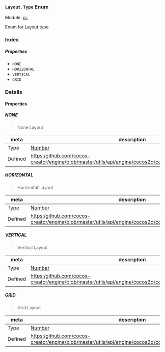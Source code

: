 ### `Layout.Type` Enum



Module: [cc](../modules/cc.md)




Enum for Layout type

### Index

##### Properties

  - `NONE`
  - `HORIZONTAL`
  - `VERTICAL`
  - `GRID`

### Details

#### Properties


##### NONE

> None Layout

| meta | description |
|------|-------------|
| Type | <a href="https://developer.mozilla.org/en/JavaScript/Reference/Global_Objects/Number" class="crosslink external" target="_blank">Number</a> |
| Defined | [https:/github.com/cocos-creator/engine/blob/master/utils/api/engine/cocos2d/core/components/CCLayout.js:36](https:/github.com/cocos-creator/engine/blob/master/utils/api/engine/cocos2d/core/components/CCLayout.js#L36) |



##### HORIZONTAL

> Horizontal Layout

| meta | description |
|------|-------------|
| Type | <a href="https://developer.mozilla.org/en/JavaScript/Reference/Global_Objects/Number" class="crosslink external" target="_blank">Number</a> |
| Defined | [https:/github.com/cocos-creator/engine/blob/master/utils/api/engine/cocos2d/core/components/CCLayout.js:42](https:/github.com/cocos-creator/engine/blob/master/utils/api/engine/cocos2d/core/components/CCLayout.js#L42) |



##### VERTICAL

> Vertical Layout

| meta | description |
|------|-------------|
| Type | <a href="https://developer.mozilla.org/en/JavaScript/Reference/Global_Objects/Number" class="crosslink external" target="_blank">Number</a> |
| Defined | [https:/github.com/cocos-creator/engine/blob/master/utils/api/engine/cocos2d/core/components/CCLayout.js:49](https:/github.com/cocos-creator/engine/blob/master/utils/api/engine/cocos2d/core/components/CCLayout.js#L49) |



##### GRID

> Grid Layout

| meta | description |
|------|-------------|
| Type | <a href="https://developer.mozilla.org/en/JavaScript/Reference/Global_Objects/Number" class="crosslink external" target="_blank">Number</a> |
| Defined | [https:/github.com/cocos-creator/engine/blob/master/utils/api/engine/cocos2d/core/components/CCLayout.js:55](https:/github.com/cocos-creator/engine/blob/master/utils/api/engine/cocos2d/core/components/CCLayout.js#L55) |


